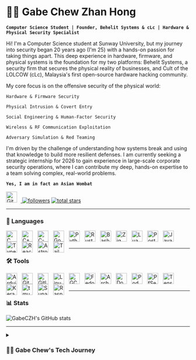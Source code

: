 # 🏄‍♂️ Gabe Chew Zhan Hong 

**`Computer Science Student | Founder, Behelit Systems & cLc | Hardware & Physical Security Specialist`**

Hi! I'm a Computer Science student at Sunway University, but my journey into security began 20 years ago (I'm 25) with a hands-on passion for taking things apart. This deep experience in hardware, firmware, and physical systems is the foundation for my two platforms: Behelit Systems, a security firm that secures the physical reality of businesses, and Cult of the LOLCOW (cLc), Malaysia's first open-source hardware hacking community.

My core focus is on the offensive security of the physical world:

    Hardware & Firmware Security

    Physical Intrusion & Covert Entry

    Social Engineering & Human-Factor Security

    Wireless & RF Communication Exploitation

    Adversary Simulation & Red Teaming

I'm driven by the challenge of understanding how systems break and using that knowledge to build more resilient defenses. I am currently seeking a strategic internship for 2026 to gain experience in large-scale corporate security operations, where I can contribute my deep, hands-on expertise to a team solving complex, real-world problems.

**`Yes, I am in fact an Asian Wombat`**

<p align="left">
  <a href="https://github.com/gluppler?tab=followers">
    <img alt="Github" width="30px" style="padding-right:10px;" src="https://cdn.jsdelivr.net/gh/devicons/devicon/icons/github/github-original.svg" />
    <img alt="followers" title="Follow me on Github" src="https://custom-icon-badges.demolab.com/github/followers/gluppler?color=236ad3&labelColor=1155ba&style=for-the-badge&logo=person-add&label=Follow&logoColor=white"/></a>
  <a href="https://github.com/gluppler?tab=repositories&sort=stargazers">
    <img alt="total stars" title="Total stars on GitHub" src="https://custom-icon-badges.demolab.com/github/stars/gluppler?color=55960c&style=for-the-badge&labelColor=488207&logo=star"/></a>
</p>

---

### 🧰 Languages

<img align="left" alt="C" width="30px" style="padding-right:10px;" src="https://cdn.jsdelivr.net/gh/devicons/devicon/icons/c/c-original.svg" />
<img align="left" alt="C++" width="30px" style="padding-right:10px;" src="https://cdn.jsdelivr.net/gh/devicons/devicon/icons/cplusplus/cplusplus-original.svg" />
<img align="left" alt="C-Embedded" width="30px" style="padding-right:10px;" src="https://cdn.jsdelivr.net/gh/devicons/devicon/icons/embeddedc/embeddedc-original.svg" />
<img align="left" alt="Go" width="30px" style="padding-right:10px;" src="https://cdn.jsdelivr.net/gh/devicons/devicon/icons/go/go-original.svg" />
<img align="left" alt="Python" width="30px" style="padding-right:10px;" src="https://cdn.jsdelivr.net/gh/devicons/devicon/icons/python/python-original.svg" />
<img align="left" alt="Rust" width="30px" style="padding-right:10px;" src="https://cdn.jsdelivr.net/gh/devicons/devicon/icons/rust/rust-original.svg" />
<img align="left" alt="Bash" width="30px" style="padding-right:10px;" src="https://cdn.jsdelivr.net/gh/devicons/devicon/icons/bash/bash-original.svg" />
<img align="left" alt="Zig" width="30px" style="padding-right:10px;" src="https://cdn.jsdelivr.net/gh/devicons/devicon/icons/zig/zig-original.svg" />
<img align="left" alt="Lua" width="30px" style="padding-right:10px;" src="https://cdn.jsdelivr.net/gh/devicons/devicon/icons/lua/lua-plain.svg" />
<img align="left" alt="Postgresql" width="30px" style="padding-right:10px;" src="https://cdn.jsdelivr.net/gh/devicons/devicon/icons/postgresql/postgresql-original.svg" />
<img align="left" alt="JavaScript" width="30px" style="padding-right:10px;" src="https://cdn.jsdelivr.net/gh/devicons/devicon/icons/javascript/javascript-plain.svg" />
<img align="left" alt="TypeScript" width="30px" style="padding-right:10px;" src="https://cdn.jsdelivr.net/gh/devicons/devicon/icons/typescript/typescript-original.svg" />
<img align="left" alt="React" width="30px" style="padding-right:10px;" src="https://cdn.jsdelivr.net/gh/devicons/devicon/icons/react/react-original.svg" />
<img align="left" alt="Astro" width="30px" style="padding-right:10px;" src="https://cdn.jsdelivr.net/gh/devicons/devicon/icons/astro/astro-original.svg" />
<img align="left" alt="Tailwind" width="30px" style="padding-right:10px;" src="https://cdn.jsdelivr.net/gh/devicons/devicon/icons/tailwindcss/tailwindcss-original.svg" />
<br />
<br />

---

### 🛠️ Tools

<img align="left" alt="Arduino" width="30px" style="padding-right:10px;" src="https://cdn.jsdelivr.net/gh/devicons/devicon/icons/arduino/arduino-original.svg" />
<img align="left" alt="Git" width="30px" style="padding-right:10px;" src="https://cdn.jsdelivr.net/gh/devicons/devicon/icons/git/git-original.svg" />
<img align="left" alt="Gitlab" width="30px" style="padding-right:10px;" src="https://cdn.jsdelivr.net/gh/devicons/devicon/icons/gitlab/gitlab-original.svg" />
<img align="left" alt="Linux" width="30px" style="padding-right:10px;" src="https://cdn.jsdelivr.net/gh/devicons/devicon/icons/linux/linux-original.svg" />
<img align="left" alt="GCC" width="30px" style="padding-right:10px;" src="https://cdn.jsdelivr.net/gh/devicons/devicon/icons/gcc/gcc-original.svg" />
<img align="left" alt="Fedora" width="30px" style="padding-right:10px;" src="https://cdn.jsdelivr.net/gh/devicons/devicon/icons/fedora/fedora-original.svg" />
<img align="left" alt="Arch" width="30px" style="padding-right:10px;" src="https://cdn.jsdelivr.net/gh/devicons/devicon/icons/archlinux/archlinux-original.svg" />
<img align="left" alt="Docker" width="30px" style="padding-right:10px;" src="https://cdn.jsdelivr.net/gh/devicons/devicon/icons/docker/docker-original.svg" />
<img align="left" alt="Podman" width="30px" style="padding-right:10px;" src="https://cdn.jsdelivr.net/gh/devicons/devicon/icons/podman/podman-original.svg" />
<img align="left" alt="PfSense" width="30px" style="padding-right:10px;" src="https://cdn.jsdelivr.net/gh/devicons/devicon/icons/pfsense/pfsense-original.svg" />
<img align="left" alt="Tensorflow" width="30px" style="padding-right:10px;" src="https://cdn.jsdelivr.net/gh/devicons/devicon/icons/tensorflow/tensorflow-original.svg" />
<img align="left" alt="Keras" width="30px" style="padding-right:10px;" src="https://cdn.jsdelivr.net/gh/devicons/devicon/icons/keras/keras-original.svg" />
<img align="left" alt="tmux" width="30px" style="padding-right:10px;" src="https://cdn.jsdelivr.net/gh/devicons/devicon/icons/tmux/tmux-original.svg" />
<img align="left" alt="Supabase" width="30px" style="padding-right:10px;" src="https://cdn.jsdelivr.net/gh/devicons/devicon/icons/supabase/supabase-original.svg" />
<img align="left" alt="Raspberry Pi" width="30px" style="padding-right:10px;" src="https://cdn.jsdelivr.net/gh/devicons/devicon/icons/raspberrypi/raspberrypi-original.svg" />

<br />
<br />

---

### 📊 Stats

![GabeCZH's GitHub stats](https://github-readme-stats.vercel.app/api?username=gluppler&show_icons=true&theme=gruvbox)

---

<details>
 <summary><h3>👨‍💻 Gabe Chew's Tech Journey</h3></summary>
   I started coding because I was curious about how computers really worked. That curiosity grew into a deep interest in cybersecurity and hardware. Now I spend my time learning how systems can be secured — and what makes them vulnerable. I enjoy hands-on tinkering, building small tools, and setting up my own labs to practice and explore.

</details>

